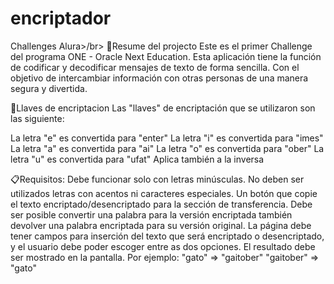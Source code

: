 # encriptador
Challenges Alura>/br>
📃Resume del projecto
Este es el primer Challenge del programa ONE - Oracle Next Education. Esta aplicación tiene la función de codificar y decodificar mensajes de texto de forma sencilla. Con el objetivo de intercambiar información con otras personas de una manera segura y divertida.

🔑Llaves de encriptacion
Las "llaves" de encriptación que se utilizaron son las siguiente:

La letra "e" es convertida para "enter"
La letra "i" es convertida para "imes"
La letra "a" es convertida para "ai"
La letra "o" es convertida para "ober"
La letra "u" es convertida para "ufat"
Aplica también a la inversa

📋Requisitos:
Debe funcionar solo con letras minúsculas.
No deben ser utilizados letras con acentos ni caracteres especiales.
Un botón que copie el texto encriptado/desencriptado para la sección de transferencia.
Debe ser posible convertir una palabra para la versión encriptada también devolver una palabra encriptada para su versión original.
La página debe tener campos para inserción del texto que será encriptado o desencriptado, y el usuario debe poder escoger entre as dos opciones.
El resultado debe ser mostrado en la pantalla.
 Por ejemplo: "gato" => "gaitober" "gaitober" => "gato"
